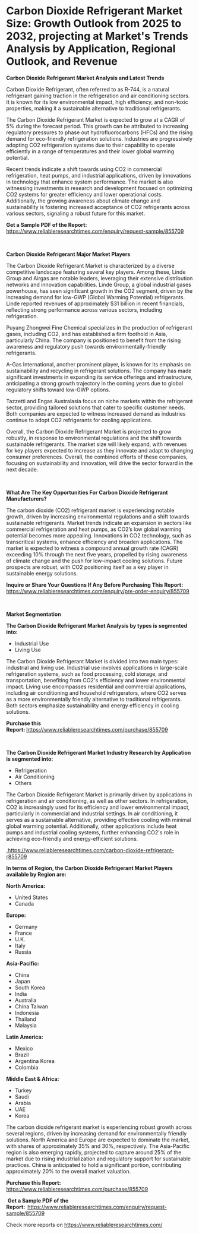 <p><h1>Carbon Dioxide Refrigerant Market Size: Growth Outlook from 2025 to 2032, projecting at Market's Trends Analysis by Application, Regional Outlook, and Revenue</h1></p><p><strong>Carbon Dioxide Refrigerant Market Analysis and Latest Trends</strong></p>
<p><p>Carbon Dioxide Refrigerant, often referred to as R-744, is a natural refrigerant gaining traction in the refrigeration and air conditioning sectors. It is known for its low environmental impact, high efficiency, and non-toxic properties, making it a sustainable alternative to traditional refrigerants.</p><p>The Carbon Dioxide Refrigerant Market is expected to grow at a CAGR of 5% during the forecast period. This growth can be attributed to increasing regulatory pressures to phase out hydrofluorocarbons (HFCs) and the rising demand for eco-friendly refrigeration solutions. Industries are progressively adopting CO2 refrigeration systems due to their capability to operate efficiently in a range of temperatures and their lower global warming potential.</p><p>Recent trends indicate a shift towards using CO2 in commercial refrigeration, heat pumps, and industrial applications, driven by innovations in technology that enhance system performance. The market is also witnessing investments in research and development focused on optimizing CO2 systems for greater efficiency and lower operational costs. Additionally, the growing awareness about climate change and sustainability is fostering increased acceptance of CO2 refrigerants across various sectors, signaling a robust future for this market.</p></p>
<p><strong>Get a Sample PDF of the Report:&nbsp;</strong> <a href="https://www.reliableresearchtimes.com/enquiry/request-sample/855709?utm_campaign=3532&utm_medium=2&utm_source=Github&utm_content=ia&utm_term=31032025&utm_id=carbon-dioxide-refrigerant">https://www.reliableresearchtimes.com/enquiry/request-sample/855709</a></p>
<p>&nbsp;</p>
<p><strong>Carbon Dioxide Refrigerant Major Market Players</strong></p>
<p><p>The Carbon Dioxide Refrigerant Market is characterized by a diverse competitive landscape featuring several key players. Among these, Linde Group and Airgas are notable leaders, leveraging their extensive distribution networks and innovation capabilities. Linde Group, a global industrial gases powerhouse, has seen significant growth in the CO2 segment, driven by the increasing demand for low-GWP (Global Warming Potential) refrigerants. Linde reported revenues of approximately $31 billion in recent financials, reflecting strong performance across various sectors, including refrigeration.</p><p>Puyang Zhongwei Fine Chemical specializes in the production of refrigerant gases, including CO2, and has established a firm foothold in Asia, particularly China. The company is positioned to benefit from the rising awareness and regulatory push towards environmentally-friendly refrigerants. </p><p>A-Gas International, another prominent player, is known for its emphasis on sustainability and recycling in refrigerant solutions. The company has made significant investments in expanding its service offerings and infrastructure, anticipating a strong growth trajectory in the coming years due to global regulatory shifts toward low-GWP options.</p><p>Tazzetti and Engas Australasia focus on niche markets within the refrigerant sector, providing tailored solutions that cater to specific customer needs. Both companies are expected to witness increased demand as industries continue to adopt CO2 refrigerants for cooling applications.</p><p>Overall, the Carbon Dioxide Refrigerant Market is projected to grow robustly, in response to environmental regulations and the shift towards sustainable refrigerants. The market size will likely expand, with revenues for key players expected to increase as they innovate and adapt to changing consumer preferences. Overall, the combined efforts of these companies, focusing on sustainability and innovation, will drive the sector forward in the next decade.</p></p>
<p>&nbsp;</p>
<p><strong>What Are The Key Opportunities For Carbon Dioxide Refrigerant Manufacturers?</strong></p>
<p><p>The carbon dioxide (CO2) refrigerant market is experiencing notable growth, driven by increasing environmental regulations and a shift towards sustainable refrigerants. Market trends indicate an expansion in sectors like commercial refrigeration and heat pumps, as CO2’s low global warming potential becomes more appealing. Innovations in CO2 technology, such as transcritical systems, enhance efficiency and broaden applications. The market is expected to witness a compound annual growth rate (CAGR) exceeding 10% through the next five years, propelled by rising awareness of climate change and the push for low-impact cooling solutions. Future prospects are robust, with CO2 positioning itself as a key player in sustainable energy solutions.</p></p>
<p><strong>Inquire or Share Your Questions If Any Before Purchasing This Report:</strong> <a href="https://www.reliableresearchtimes.com/enquiry/pre-order-enquiry/855709?utm_campaign=3532&utm_medium=2&utm_source=Github&utm_content=ia&utm_term=31032025&utm_id=carbon-dioxide-refrigerant">https://www.reliableresearchtimes.com/enquiry/pre-order-enquiry/855709</a></p>
<p>&nbsp;</p>
<p><strong>Market Segmentation</strong></p>
<p><strong>The Carbon Dioxide Refrigerant Market Analysis by types is segmented into:</strong></p>
<p><ul><li>Industrial Use</li><li>Living Use</li></ul></p>
<p><p>The Carbon Dioxide Refrigerant Market is divided into two main types: industrial and living use. Industrial use involves applications in large-scale refrigeration systems, such as food processing, cold storage, and transportation, benefiting from CO2's efficiency and lower environmental impact. Living use encompasses residential and commercial applications, including air conditioning and household refrigerators, where CO2 serves as a more environmentally friendly alternative to traditional refrigerants. Both sectors emphasize sustainability and energy efficiency in cooling solutions.</p></p>
<p><strong>Purchase this Report:&nbsp;</strong><a href="https://www.reliableresearchtimes.com/purchase/855709?utm_campaign=3532&utm_medium=2&utm_source=Github&utm_content=ia&utm_term=31032025&utm_id=carbon-dioxide-refrigerant">https://www.reliableresearchtimes.com/purchase/855709</a></p>
<p>&nbsp;</p>
<p><strong>The Carbon Dioxide Refrigerant Market Industry Research by Application is segmented into:</strong></p>
<p><ul><li>Refrigeration</li><li>Air Conditioning</li><li>Others</li></ul></p>
<p><p>The Carbon Dioxide Refrigerant Market is primarily driven by applications in refrigeration and air conditioning, as well as other sectors. In refrigeration, CO2 is increasingly used for its efficiency and lower environmental impact, particularly in commercial and industrial settings. In air conditioning, it serves as a sustainable alternative, providing effective cooling with minimal global warming potential. Additionally, other applications include heat pumps and industrial cooling systems, further enhancing CO2's role in achieving eco-friendly and energy-efficient solutions.</p></p>
<p><a href="https://www.reliableresearchtimes.com/carbon-dioxide-refrigerant-r855709?utm_campaign=3532&utm_medium=2&utm_source=Github&utm_content=ia&utm_term=31032025&utm_id=carbon-dioxide-refrigerant">&nbsp;https://www.reliableresearchtimes.com/carbon-dioxide-refrigerant-r855709</a></p>
<p><strong>In terms of Region, the Carbon Dioxide Refrigerant Market Players available by Region are:</strong></p>
<p>
    <p> <strong> North America: </strong>
        <ul>
            <li>United States</li>
            <li>Canada</li>
        </ul>
        </p> 
    <p> <strong> Europe: </strong>
        <ul>
            <li>Germany</li>
            <li>France</li>
            <li>U.K.</li>
            <li>Italy</li>
            <li>Russia</li>
        </ul>
        </p> 
    <p> <strong> Asia-Pacific: </strong>
        <ul>
            <li>China</li>
            <li>Japan</li>
            <li>South Korea</li>
            <li>India</li>
            <li>Australia</li>
            <li>China Taiwan</li>
            <li>Indonesia</li>
            <li>Thailand</li>
            <li>Malaysia</li>
        </ul>
        </p> 
    <p> <strong> Latin America: </strong>
        <ul>
            <li>Mexico</li>
            <li>Brazil</li>
            <li>Argentina Korea</li>
            <li>Colombia</li>
        </ul>
        </p> 
    <p> <strong> Middle East & Africa: </strong>
        <ul>
            <li>Turkey</li>
            <li>Saudi</li>
            <li>Arabia</li>
            <li>UAE</li>
            <li>Korea</li>
        </ul>
    </p>
    </p>
<p><p>The carbon dioxide refrigerant market is experiencing robust growth across several regions, driven by increasing demand for environmentally friendly solutions. North America and Europe are expected to dominate the market, with shares of approximately 35% and 30%, respectively. The Asia-Pacific region is also emerging rapidly, projected to capture around 25% of the market due to rising industrialization and regulatory support for sustainable practices. China is anticipated to hold a significant portion, contributing approximately 20% to the overall market valuation.</p></p>
<p><strong>Purchase this Report: </strong><a href="https://www.reliableresearchtimes.com/purchase/855709?utm_campaign=3532&utm_medium=2&utm_source=Github&utm_content=ia&utm_term=31032025&utm_id=carbon-dioxide-refrigerant">https://www.reliableresearchtimes.com/purchase/855709</a></p>
<p>&nbsp;<strong>Get a Sample PDF of the Report:&nbsp;&nbsp;</strong><a href="https://www.reliableresearchtimes.com/enquiry/request-sample/855709?utm_campaign=3532&utm_medium=2&utm_source=Github&utm_content=ia&utm_term=31032025&utm_id=carbon-dioxide-refrigerant">https://www.reliableresearchtimes.com/enquiry/request-sample/855709</a></p>
<p><strong></strong></p>
<p>Check more reports on <a href="https://www.reliableresearchtimes.com/?utm_campaign=3532&utm_medium=2&utm_source=Github&utm_content=ia&utm_term=31032025&utm_id=carbon-dioxide-refrigerant">https://www.reliableresearchtimes.com/</a></p>